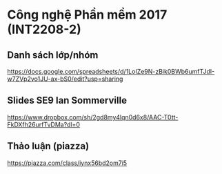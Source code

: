 # Công nghệ Phần mềm 2017 (INT2208-2)

## Danh sách lớp/nhóm
https://docs.google.com/spreadsheets/d/1LoIZe9N-zBik0BWb6umfTJdI-w7ZVp2vo1JU-ax-bS0/edit?usp=sharing

## Slides SE9 Ian Sommerville
https://www.dropbox.com/sh/2gd8my4lqn0d6x8/AAC-T0tt-FkDXfh26urfTvDMa?dl=0

## Thảo luận (piazza)
https://piazza.com/class/iynx56bd2om7i5
